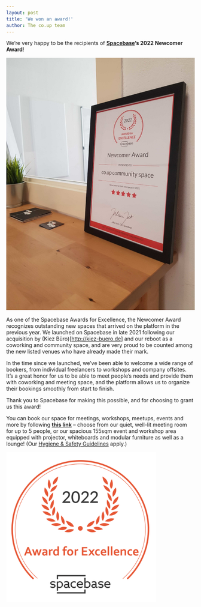 ```yaml
---
layout: post
title: 'We won an award!'
author: The co.up team
---
```


We’re very happy to be the recipients of **[Spacebase](https://www.spacebase.com)’s 2022 Newcomer Award**!

<img src="/photos/015 spacebase_zertifikat 900px.jpg" alt="Framed certificate of co.up's Spacebase 2022 Newcomer Award placed next to the meeting room" width="700px">

As one of the Spacebase Awards for Excellence, the Newcomer Award recognizes outstanding new spaces that arrived on the platform in the previous year. We launched on Spacebase in late 2021 following our acquisition by (Kiez Büro)[http://kiez-buero.de] and our reboot as a coworking and community space, and are very proud to be counted among the new listed venues who have already made their mark.

In the time since we launched, we’ve been able to welcome a wide range of bookers, from individual freelancers to workshops and company offsites. It’s a great honor for us to be able to meet people’s needs and provide them with coworking and meeting space, and the platform allows us to organize their bookings smoothly from start to finish.

Thank you to Spacebase for making this possible, and for choosing to grant us this award!

You can book our space for meetings, workshops, meetups, events and more by following **[this link](https://www.spacebase.com/en/berlin/coworking-space/)** – choose from our quiet, well-lit meeting room for up to 5 people, or our spacious 155sqm event and workshop area equipped with projector, whiteboards and modular furniture as well as a lounge! (Our [Hygiene & Safety Guidelines](https://co-up.de/hygiene-safety-guidelines/) apply.)

<a href="https://www.spacebase.com/en/berlin/coworking-space/"><img alt="Coworking Space Berlin" src="/photos/Badge_Award for Excellence.png" width="400px">
